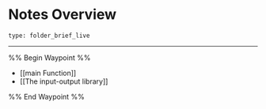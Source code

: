 # Notes Overview
 
```ccard
type: folder_brief_live
```
 
---

%% Begin Waypoint %%
- [[main Function]]
- [[The input-output library]]

%% End Waypoint %%